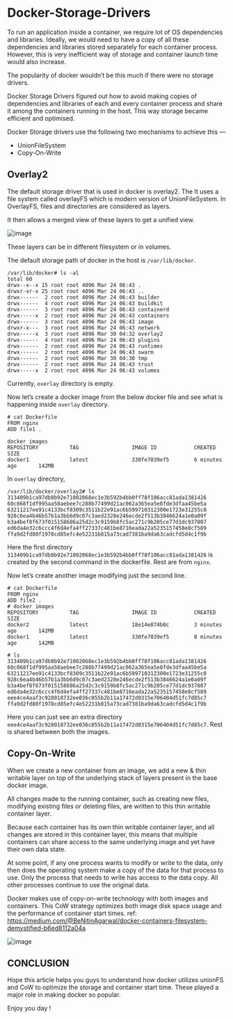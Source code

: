 # Docker-Storage-Drivers

To run an application inside a container, we require lot of OS dependencies and libraries. Ideally, we would need to have a copy of all these dependencies and libraries stored separately for each container process. However, this is very inefficient way of storage and container launch time would also increase.

The popularity of docker wouldn’t be this much if there were no storage drivers.

Docker Storage Drivers figured out how to avoid making copies of dependencies and libraries of each and every container process and share it among the containers running in the host. This way storage became efficient and optimised.

Docker Storage drivers use the following two mechanisms to achieve this —

- UnionFileSystem
- Copy-On-Write


## Overlay2

The default storage driver that is used in docker is overlay2. The It uses a file system called overlayFS which is modern version of UnionFileSystem.
In OverlayFS, files and directories are considered as layers. 

It then allows a merged view of these layers to get a unified view.

![image](https://user-images.githubusercontent.com/37524392/160756139-002e9a25-0dc3-4079-82f9-35660cf89dd4.png)


These layers can be in different filesystem or in volumes.

The default storage path of docker in the host is `/var/lib/docker`.

```
/var/lib/docker# ls -al
total 60
drwx--x--x 15 root root 4096 Mar 24 06:43 .
drwxr-xr-x 25 root root 4096 Mar 24 06:43 ..
drwx------  2 root root 4096 Mar 24 06:43 builder
drwx------  4 root root 4096 Mar 24 06:43 buildkit
drwx------  3 root root 4096 Mar 24 06:43 containerd
drwx-----x  2 root root 4096 Mar 24 06:43 containers
drwx------  3 root root 4096 Mar 24 06:43 image
drwxr-x---  3 root root 4096 Mar 24 06:43 network
drwx-----x  3 root root 4096 Mar 30 04:32 overlay2
drwx------  4 root root 4096 Mar 24 06:43 plugins
drwx------  2 root root 4096 Mar 24 06:43 runtimes
drwx------  2 root root 4096 Mar 24 06:43 swarm
drwx------  2 root root 4096 Mar 30 04:30 tmp
drwx------  2 root root 4096 Mar 24 06:43 trust
drwx-----x  2 root root 4096 Mar 24 06:43 volumes
```

Currently, `overlay` directory is empty.

Now let’s create a docker image from the below docker file and see what is happening inside `overlay` directory.

```
# cat Dockerfile
FROM nginx
ADD file1 .
```


```
docker images
REPOSITORY          TAG                 IMAGE ID            CREATED             SIZE
docker1             latest              330fe7039ef5        6 minutes ago       142MB
```

In `overlay` directory,

```
/var/lib/docker/overlay2# ls
313409b1ca97db0b92e71002068ec1e3b592b4bb0ff78f106acc81ada1381426
60c068f1df995aa58aebee7c288b77499d21ac062a365ea5e8fde3dfaa45be5a
63211217ee91c4133bcf8309c3511b22e91ac6b599710312300e1723e31255c0
928c6ea4b46b57b1a3bb6d9c07c3aed2328e246ecde2f513b3846624a1e0a09f
b3a4bef8f673f015158686a25d2c3c9159b8fc5ac271c9b205ce77d1dc937807
ed6da4e32c6ccc4f6d4efa4ff27337c481be8716eada22a5235157458e8cf589
ffa9d2fd80f1978cd85efc4e52231b815a73cad7381ba9da63cadcfd5d4c1f9b
```

Here the first directory `313409b1ca97db0b92e71002068ec1e3b592b4bb0ff78f106acc81ada1381426` is created by the second command in the dockerfile. Rest are from `nginx`.

Now let’s create another image modifying just the second line.

```
# cat Dockerfile
FROM nginx
ADD file2 .
# docker images
REPOSITORY          TAG                 IMAGE ID            CREATED             SIZE
docker2             latest              18e14e874b0c        3 minutes ago       142MB
docker1             latest              330fe7039ef5        8 minutes ago       142MB
```

```
# ls
313409b1ca97db0b92e71002068ec1e3b592b4bb0ff78f106acc81ada1381426
60c068f1df995aa58aebee7c288b77499d21ac062a365ea5e8fde3dfaa45be5a
63211217ee91c4133bcf8309c3511b22e91ac6b599710312300e1723e31255c0
928c6ea4b46b57b1a3bb6d9c07c3aed2328e246ecde2f513b3846624a1e0a09f
b3a4bef8f673f015158686a25d2c3c9159b8fc5ac271c9b205ce77d1dc937807
ed6da4e32c6ccc4f6d4efa4ff27337c481be8716eada22a5235157458e8cf589
eee4ce4aaf3c928018732ee036c855b2b11a17472d0315e706404d51fc7d85c7
ffa9d2fd80f1978cd85efc4e52231b815a73cad7381ba9da63cadcfd5d4c1f9b
```

Here you can just see an extra directory `eee4ce4aaf3c928018732ee036c855b2b11a17472d0315e706404d51fc7d85c7`. Rest is shared between both the images.

## Copy-On-Write

When we create a new container from an image, we add a new & thin writable layer on top of the underlying stack of layers present in the base docker image. 

All changes made to the running container, such as creating new files, modifying existing files or deleting files, are written to this thin writable container layer.

Because each container has its own thin writable container layer, and all changes are stored in this container layer, this means that multiple containers can share access to the same underlying image and yet have their own data state.

At some point, if any one process wants to modify or write to the data, only then does the operating system make a copy of the data for that process to use. Only the process that needs to write has access to the data copy. All other processes continue to use the original data.

Docker makes use of copy-on-write technology with both images and containers. This CoW strategy optimizes both image disk space usage and the performance of container start times.
ref: https://medium.com/@BeNitinAgarwal/docker-containers-filesystem-demystified-b6ed8112a04a

![image](https://user-images.githubusercontent.com/37524392/160756628-c7249bb5-2a46-4163-9289-b1b1d7c3ba3c.png)


## CONCLUSION

Hope this article helps you guys to understand how docker utilizes unionFS and CoW to optimize the storage and container start time. These played a major role in making docker so popular.

Enjoy you day !
